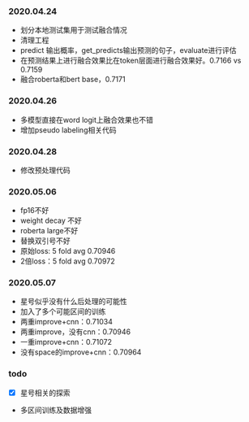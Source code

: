 ### 2020.04.24
- 划分本地测试集用于测试融合情况
- 清理工程
- predict 输出概率，get_predicts输出预测的句子，evaluate进行评估
- 在预测结果上进行融合效果比在token层面进行融合效果好。0.7166 vs 0.7159
- 融合roberta和bert base，0.7171

### 2020.04.26
- 多模型直接在word logit上融合效果也不错
- 增加pseudo labeling相关代码

### 2020.04.28
- 修改预处理代码

### 2020.05.06
- fp16不好
- weight decay 不好
- roberta large不好
- 替换双引号不好
- 原始loss: 5 fold avg 0.70946
- 2倍loss：5 fold avg 0.70972

### 2020.05.07
- 星号似乎没有什么后处理的可能性
- 加入了多个可能区间的训练
- 两重improve+cnn：0.71034
- 两重improve，没有cnn：0.70946
- 一重improve+cnn：0.71072
- 没有space的improve+cnn：0.70964

### todo
- [x] 星号相关的探索
- 多区间训练及数据增强
